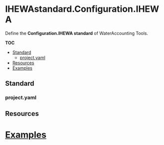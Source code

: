 # IHEWAstandard.Configuration.IHEWA

Define the **Configuration.IHEWA standard** of WaterAccounting Tools.

**TOC**

  - [Standard](#standard)
    - [project.yaml](#projectyaml)
  - [Resources](#resources)
  - [Examples](#examples)


## Standard

### project.yaml


## Resources


# [Examples](examples/README.md#ihewa)
